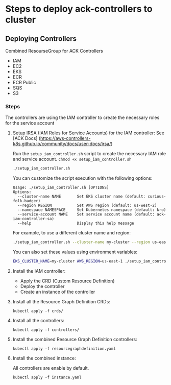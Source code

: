 # Steps to deploy ack-controllers to cluster

## Deploying Controllers
Combined ResourseGroup for ACK Controllers
- IAM
- EC2
- EKS
- ECR
- ECR Public
- SQS
- S3


### Steps
The controllers are using the IAM controller to create the necessary roles for the service account
1. Setup IRSA (IAM Roles for Service Accounts) for the IAM controller:
   See [ACK Docs] (https://aws-controllers-k8s.github.io/community/docs/user-docs/irsa/)
   
   Run the `setup_iam_controller.sh` script to create the necessary IAM role and service account. 
   `chmod +x setup_iam_controller.sh`

   ```bash
   ./setup_iam_controller.sh
   ```

   You can customize the script execution with the following options:
   
   ```
   Usage: ./setup_iam_controller.sh [OPTIONS]
   Options:
     --cluster-name NAME       Set EKS cluster name (default: curious-folk-badger)
     --region REGION           Set AWS region (default: us-west-2)
     --namespace NAMESPACE     Set Kubernetes namespace (default: kro)
     --service-account NAME    Set service account name (default: ack-iam-controller-sa)
     --help                    Display this help message
   ```

   For example, to use a different cluster name and region:

   ```bash
   ./setup_iam_controller.sh --cluster-name my-cluster --region us-east-1
   ```

   You can also set these values using environment variables:

   ```bash
   EKS_CLUSTER_NAME=my-cluster AWS_REGION=us-east-1 ./setup_iam_controller.sh
   ```

2. Install the IAM controller:
   - Apply the CRD (Custom Resource Definition)
   - Deploy the controller
   - Create an instance of the controller

3. Install all the Resource Graph Definition CRDs:
   ```
   kubectl apply -f crds/
   ```

4. Install all the controllers:
   ```
   kubectl apply -f controllers/
   ```

5. Install the combined Resource Graph Definition controllers:
   ```
   kubectl apply -f resourcegraphdefinition.yaml
   ```
6. Install the combined instance:

   All controllers are enable by default. 
   
   ```
   kubectl apply -f instance.yaml
   ```
